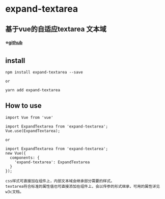 # expand-textarea
## 基于vue的自适应textarea 文本域
#### :star:[github](https://github.com/LiuChangkang/expand-textarea)

## install
```
npm install expand-textarea --save

or

yarn add expand-textarea
```

## How to use
```
import Vue from 'vue'

import ExpandTextarea from 'expand-textarea';
Vue.use(ExpandTextarea);

or

import ExpandTextarea from 'expand-textarea';
new Vue({
  components: {
    'expand-textarea': ExpandTextarea
  }
});
```

```
css样式可直接加在组件上，内部文本域会继承部分需要的样式。
textarea符合标准的属性值也可直接添加在组件上，会以传参的形式继承，可用的属性详见w3c文档。
```
